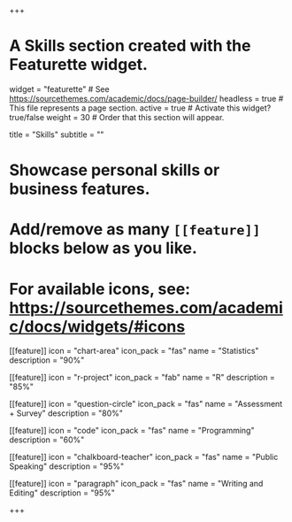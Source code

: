 +++
# A Skills section created with the Featurette widget.
widget = "featurette"  # See https://sourcethemes.com/academic/docs/page-builder/
headless = true  # This file represents a page section.
active = true  # Activate this widget? true/false
weight = 30  # Order that this section will appear.

title = "Skills"
subtitle = ""

# Showcase personal skills or business features.
# 
# Add/remove as many `[[feature]]` blocks below as you like.
# 
# For available icons, see: https://sourcethemes.com/academic/docs/widgets/#icons
  
[[feature]]
  icon = "chart-area"
  icon_pack = "fas"
  name = "Statistics"
  description = "90%"  

[[feature]]
  icon = "r-project"
  icon_pack = "fab"
  name = "R"
  description = "85%"

[[feature]]
  icon = "question-circle"
  icon_pack = "fas"
  name = "Assessment + Survey"
  description = "80%"
  
[[feature]]
  icon = "code"
  icon_pack = "fas"
  name = "Programming"
  description = "60%"

[[feature]]
  icon = "chalkboard-teacher"
  icon_pack = "fas"
  name = "Public Speaking"
  description = "95%"
  
[[feature]]
  icon = "paragraph"
  icon_pack = "fas"
  name = "Writing and Editing"
  description = "95%"

+++
